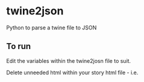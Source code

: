 # twine2json
Python to parse a twine file to JSON

## To run
Edit the variables within the twine2josn file to suit.

Delete unneeded html within your story html file - i.e. <head><body><style> etc

In Terminal run ´python twine2json.py´
